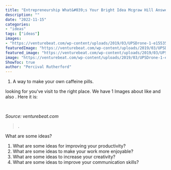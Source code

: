 ```yaml
---
title: "Entrepreneurship What&#039;s Your Bright Idea Mcgraw Hill Answers ~"
description: ""
date: "2022-11-15"
categories:
- "ideas"
tags: ["ideas"]
images:
- "https://venturebeat.com/wp-content/uploads/2019/03/UPSDrone-1-e1553590492255.jpg?w=800"
featuredImage: "https://venturebeat.com/wp-content/uploads/2019/03/UPSDrone-1-e1553590492255.jpg?w=800"
featured_image: "https://venturebeat.com/wp-content/uploads/2019/03/UPSDrone-1-e1553590492255.jpg?w=800"
image: "https://venturebeat.com/wp-content/uploads/2019/03/UPSDrone-1-e1553590492255.jpg?w=800"
ShowToc: true
author: "Percival Rutherford"
---
```



1. A way to make your own caffeine pills.

	

		
looking for  you've visit to the right place. We have 1 Images about  like  and also . Here it is:
		
    
## 

<img loading=lazy src="https://venturebeat.com/wp-content/uploads/2019/03/UPSDrone-1-e1553590492255.jpg?w=800" onerror="this.onerror=null;this.src='https://tse4.mm.bing.net/th?id=OIP.-0WsvVFDe0hrsTBWi2rYwQHaE7&amp;pid=15.1';" alt="">

_Source: venturebeat.com_

>. 

	

What are some ideas?
1. What are some ideas for improving your productivity?
2. What are some ideas to make your work more enjoyable?
3. What are some ideas to increase your creativity?
4. What are some ideas to improve your communication skills?

